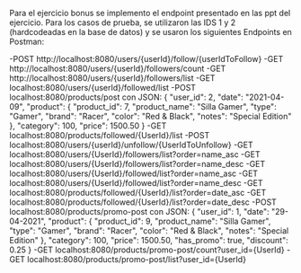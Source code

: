 Para el ejercicio bonus se implemento el endpoint presentado en las ppt del ejercicio.
Para los casos de prueba, se utilizaron las IDS 1 y 2 (hardcodeadas en la base de datos) y se usaron los siguientes Endpoints en Postman:


 -POST http://localhost:8080/users/{userId}/follow/{userIdToFollow}
 -GET http://localhost:8080/users/{userId}/followers/count
 -GET http://localhost:8080/users/{userId}/followers/list
 -GET localhost:8080/users/{userId}/followed/list
 -POST localhost:8080/products/post con JSON:
    {
      "user_id": 2,
      "date": "2021-04-09",
      "product": {
          "product_id": 7,
          "product_name": "Silla Gamer",
          "type": "Gamer",
          "brand": "Racer",
          "color": "Red & Black",
          "notes": "Special Edition"
      },
      "category": 100,
      "price": 1500.50
    }
-GET localhost:8080/products/followed/{UserId}/list
-POST localhost:8080/users/{userId}/unfollow/{UserIdToUnfollow}
-GET localhost:8080/users/{UserId}/followers/list?order=name_asc
-GET localhost:8080/users/{UserId}/followers/list?order=name_desc
-GET localhost:8080/users/{UserId}/followed/list?order=name_asc
-GET localhost:8080/users/{UserId}/followed/list?order=name_desc
-GET localhost:8080/products/followed/{UserId}/list?order=date_asc
-GET localhost:8080/products/followed/{UserId}/list?order=date_desc
-POST localhost:8080/products/promo-post con JSON:
  {
      "user_id": 1,
      "date": "29-04-2021",
      "product": {
          "product_id": 9,
          "product_name": "Silla Gamer",
          "type": "Gamer",
          "brand": "Racer",
          "color": "Red & Black",
          "notes": "Special Edition"
      },
      "category": 100,
      "price": 1500.50,
      "has_promo": true,
      "discount": 0.25
  }
-GET localhost:8080/products/promo-post/count?user_id={UserId}
-GET localhost:8080/products/promo-post/list?user_id={UserId}
